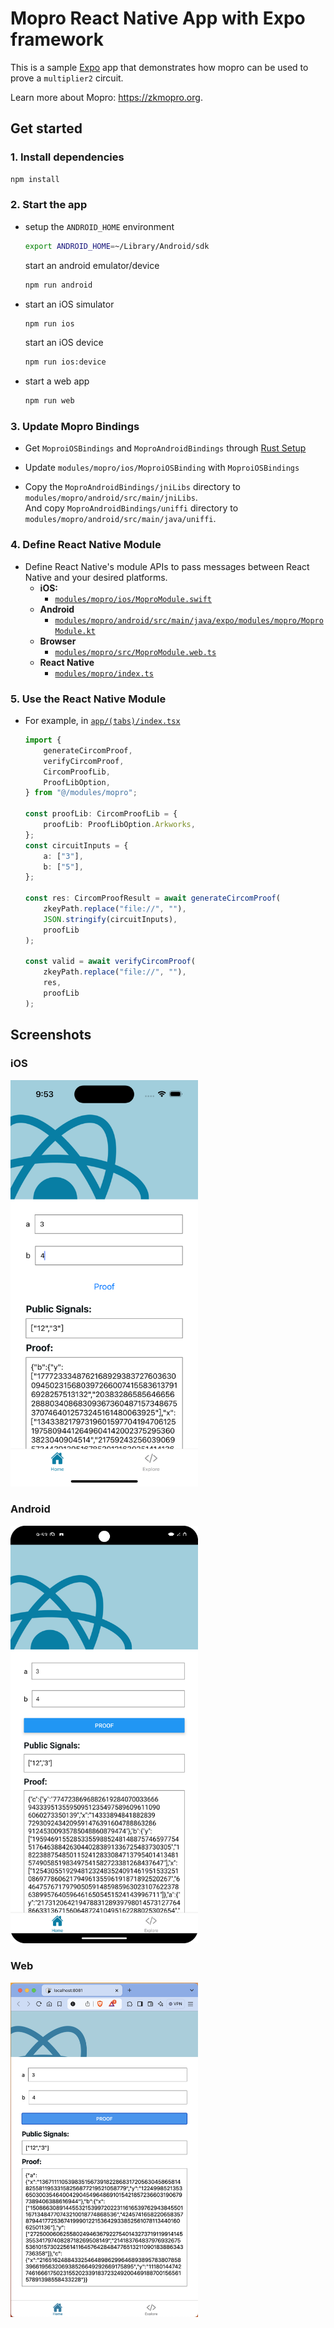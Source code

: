 # Mopro React Native App with Expo framework

This is a sample [Expo](https://expo.dev) app that demonstrates how mopro can be used to prove a `multiplier2` circuit.

Learn more about Mopro: https://zkmopro.org.

## Get started

### 1. Install dependencies

```bash
npm install
```

### 2. Start the app

-   setup the `ANDROID_HOME` environment

    ```bash
    export ANDROID_HOME=~/Library/Android/sdk
    ```

    start an android emulator/device

    ```bash
    npm run android
    ```

-   start an iOS simulator

    ```bash
    npm run ios
    ```

    start an iOS device

    ```bash
    npm run ios:device
    ```

-   start a web app

    ```bash
    npm run web
    ```

### 3. Update Mopro Bindings

-   Get `MoproiOSBindings` and `MoproAndroidBindings` through [Rust Setup](https://zkmopro.org/docs/getting-started/rust-setup)
-   Update `modules/mopro/ios/MoproiOSBinding` with `MoproiOSBindings`

-   Copy the `MoproAndroidBindings/jniLibs` directory to `modules/mopro/android/src/main/jniLibs`. <br/>
    And copy `MoproAndroidBindings/uniffi` directory to `modules/mopro/android/src/main/java/uniffi`. <br/>

### 4. Define React Native Module

-   Define React Native's module APIs to pass messages between React Native and your desired platforms.
    -   **iOS:**
        -   [`modules/mopro/ios/MoproModule.swift`](modules/mopro/ios/MoproModule.swift)
    -   **Android**
        -   [`modules/mopro/android/src/main/java/expo/modules/mopro/MoproModule.kt`](modules/mopro/android/src/main/java/expo/modules/mopro/MoproModule.kt)
    -   **Browser**
        -   [`modules/mopro/src/MoproModule.web.ts`](modules/mopro/src/MoproModule.web.ts)
    -   **React Native**
        -   [`modules/mopro/index.ts`](modules/mopro/index.ts)

### 5. Use the React Native Module

-   For example, in [`app/(tabs)/index.tsx`](<app/(tabs)/index.tsx>)

    ```ts
    import {
        generateCircomProof,
        verifyCircomProof,
        CircomProofLib,
        ProofLibOption,
    } from "@/modules/mopro";

    const proofLib: CircomProofLib = {
        proofLib: ProofLibOption.Arkworks,
    };
    const circuitInputs = {
        a: ["3"],
        b: ["5"],
    };

    const res: CircomProofResult = await generateCircomProof(
        zkeyPath.replace("file://", ""),
        JSON.stringify(circuitInputs),
        proofLib
    );

    const valid = await verifyCircomProof(
        zkeyPath.replace("file://", ""),
        res,
        proofLib
    );
    ```

## Screenshots

### iOS

<img src="./images/iPhone_Screenshot.png" width=300>

### Android

<img src="./images/Android_Screenshot.png" width=300>

### Web

<img src="./images/Web_Screenshot.png" width=300>
